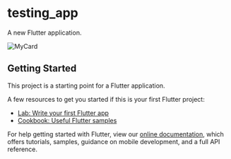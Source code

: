 # testing_app

A new Flutter application.

![MyCard](https://user-images.githubusercontent.com/76990938/146709723-b5c310c8-fafe-483f-a362-f459fe81d88e.png)


## Getting Started

This project is a starting point for a Flutter application.

A few resources to get you started if this is your first Flutter project:

- [Lab: Write your first Flutter app](https://flutter.dev/docs/get-started/codelab)
- [Cookbook: Useful Flutter samples](https://flutter.dev/docs/cookbook)

For help getting started with Flutter, view our
[online documentation](https://flutter.dev/docs), which offers tutorials,
samples, guidance on mobile development, and a full API reference.
